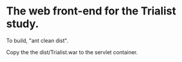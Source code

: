 The web front-end for the Trialist study.
=========================================

To build, "ant clean dist".

Copy the the dist/Trialist.war to the servlet container.
